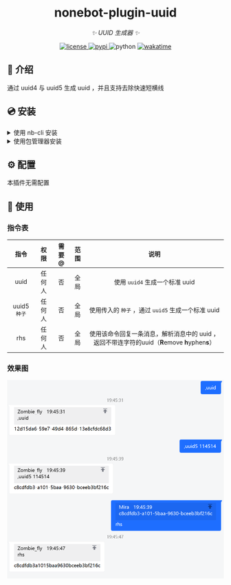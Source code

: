 <div align="center">

# nonebot-plugin-uuid

_✨ UUID 生成器 ✨_

<a href="./LICENSE">
    <img src="https://img.shields.io/github/license/ZombieFly/nonebot-plugin-uuid.svg" alt="license">
</a>
<a href="https://pypi.python.org/pypi/nonebot-plugin-uuid">
    <img src="https://img.shields.io/pypi/v/nonebot-plugin-uuid.svg" alt="pypi">
</a>
<img src="https://img.shields.io/badge/python-3.8+-blue.svg" alt="python">
<a href="https://wakatime.com/badge/user/c7a593a9-08b3-4b3a-96a4-89d3ed7cabd0/project/aad19e0e-a602-4bcb-ac31-b8e7886905d0">
    <img src="https://wakatime.com/badge/user/c7a593a9-08b3-4b3a-96a4-89d3ed7cabd0/project/aad19e0e-a602-4bcb-ac31-b8e7886905d0.svg" alt="wakatime">
</a>
</div>


## 📖 介绍

通过 uuid4 与 uuid5 生成 uuid ，并且支持去除快速短横线

## 💿 安装

<details>
<summary>使用 nb-cli 安装</summary>
在 nonebot2 项目的根目录下打开命令行, 输入以下指令即可安装

    nb plugin install nonebot-plugin-uuid

</details>

<details>
<summary>使用包管理器安装</summary>
在 nonebot2 项目的插件目录下, 打开命令行, 根据你使用的包管理器, 输入相应的安装命令

<details>
<summary>pip</summary>

    pip install nonebot-plugin-uuid
</details>
<details>
<summary>pdm</summary>

    pdm add nonebot-plugin-uuid
</details>
<details>
<summary>poetry</summary>

    poetry add nonebot-plugin-uuid
</details>
<details>
<summary>conda</summary>

    conda install nonebot-plugin-uuid
</details>

打开 nonebot2 项目的 `bot.py` 文件, 在其中写入

    nonebot.load_plugin('nonebot_plugin_uuid')

</details>

## ⚙️ 配置

本插件无需配置

## 🎉 使用

### 指令表

|     指令     |  权限  | 需要@ | 范围  |                                              说明                                              |
| :----------: | :----: | :---: | :---: | :--------------------------------------------------------------------------------------------: |
|     uuid     | 任何人 |  否   | 全局  |                                 使用 `uuid4` 生成一个标准 uuid                                 |
| uuid5 `种子` | 任何人 |  否   | 全局  |                       使用传入的 `种子` ，通过 `uuid5` 生成一个标准 uuid                       |
|     rhs      | 任何人 |  否   | 全局  | 使用该命令回复一条消息，解析消息中的 uuid ，返回不带连字符的uuid（**R**emove **h**yphen**s**） |

### 效果图

![Alt text](demo.png)

